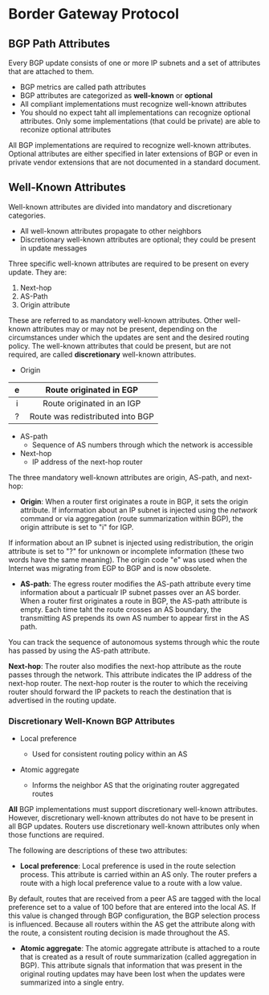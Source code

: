 # Border Gateway Protocol

## BGP Path Attributes

Every BGP update consists of one or more IP subnets and a set of attributes that are attached to them.

* BGP metrics are called path attributes
* BGP attributes are categorized as __well-known__ or __optional__
* All compliant implementations must recognize well-known attributes
* You should no expect taht all implementations can recognize optional attributes. Only some implementations (that could be private) are able to reconize optional attributes

All BGP implementations are required to recognize well-known attributes. Optional attributes are either specified in later extensions of BGP or even in private vendor extensions that are not documented in a standard document.

## Well-Known Attributes

Well-known attributes are divided into mandatory and discretionary categories.

* All well-known attributes propagate to other neighbors
* Discretionary well-known attributes are optional; they could be present in update messages

Three specific well-known attributes are required to be present on every update. They are:

1. Next-hop
2. AS-Path
3. Origin attribute

These are referred to as mandatory well-known attributes. Other well-known attributes may or may not be present, depending on the circumstances under which the updates are sent and the desired routing policy. The well-known attributes that could be present, but are not required, are called __discretionary__ well-known attributes.

* Origin

| &nbsp;e&nbsp;|&nbsp; Route originated in EGP &nbsp;|
|:---:|:---:|
| i | Route originated in an IGP |
| ? | Route was redistributed into BGP|

* AS-path
     + Sequence of AS numbers through which the network is accessible
* Next-hop
     + IP address of the next-hop router

The three mandatory well-known attributes are origin, AS-path, and next-hop:

* __Origin__: When a router first originates a route in BGP, it sets the origin attribute.  If information about an IP subnet is injected using the _network_ command or via aggregation (route summarization within BGP), the origin attribute is set to "i" for IGP.

If information about an IP subnet is injected using redistribution, the origin attribute is set to "?" for unknown or incomplete information (these two words have the same meaning). The origin code "e" was used when the Internet was migrating from EGP to BGP and is now obsolete.

* __AS-path__: The egress router modifies the AS-path attribute every time information about a particualr IP subnet passes over an AS border. When a router first originates a route in BGP, the AS-path attribute is empty. Each time taht the route crosses an AS boundary, the transmitting AS prepends its own AS number to appear first in the AS path.

You can track the sequence of autonomous systems through whic the route has passed by using the AS-path attribute.

__Next-hop__: The router also modifies the next-hop attribute as the route passes through the network. This attribute indicates the IP address of the next-hop router. The next-hop router is the router to which the receiving router should forward the IP packets to reach the destination that is advertised in the routing update.

### Discretionary Well-Known BGP Attributes

* Local preference

     + Used for consistent routing policy within an AS

* Atomic aggregate

     + Informs the neighbor AS that the originating router aggregated routes

__All__ BGP implementations must support discretionary well-known attributes. However, discretionary well-known attributes do not have to be present in all BGP updates. Routers use discretionary well-known attributes only when those functions are required.

The following are descriptions of these two attributes:

* __Local preference__: Local preference is used in the route selection process. This attribute is carried within an AS only. The router prefers a route with a high local preference value to a route with a low value.

By default, routes that are received from a peer AS are tagged with the local preference set to a value of 100 before that are entered into the local AS. If this value is changed through BGP configuration, the BGP selection process is influenced. Because all routers within the AS get the attribute along with the route, a consistent routing decision is made throughout the AS.

* __Atomic aggregate__: The atomic aggregate attribute is attached to a route that is created as a result of route summarization (called aggregation in BGP). This attribute signals that information that was present in the original routing updates may have been lost when the updates were summarized into a single entry.
